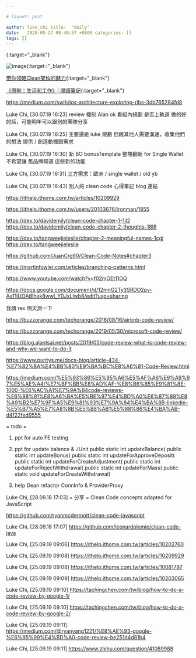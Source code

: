 ```yaml
---

# layout: post

author: luke_chi title:  "daily"
date:   2020-05-27 00:40:57 +0800 categories: []
tags: []
---
```


[](){:target="_blank"}

![image](){:target="_blank"}

[带你领略Clean架构的魅力](http://crazysunj.com/2017/09/25/%E5%B8%A6%E4%BD%A0%E9%A2%86%E7%95%A5Clean%E6%9E%B6%E6%9E%84%E7%9A%84%E9%AD%85%E5%8A%9B/){:target="_blank"}

[《原則：生活和工作》| 閱讀筆記](https://medium.com/%E6%89%8B%E5%AF%AB%E7%AD%86%E8%A8%98/principles-life-and-work-53f105349afd){:target="_blank"}

https://medium.com/swlh/ios-architecture-exploring-ribs-3db765284fd8

Luke Chi, [30.07.19 16:23]
review 機制 Alan ok 看組內規劃 是否上軌道 做的好的話，可能明年可以跟別的團隊分享

Luke Chi, [30.07.19 16:25]
主要還是 luke 規劃 但跟其他人需要溝通，收集他們的想法 提供 / 創造動機跟需求

Luke Chi, [30.07.19 16:30]
新 BO bonusTemplate 整塊翻新 for Single Wallet 不希望讓 舊品牌知道 這些新的功能

Luke Chi, [30.07.19 16:31]
三方需求：歐洲 / single wallet / old yb

Luke Chi, [30.07.19 16:43]
別人的 clean code 心得筆記 blog 連結

https://ithelp.ithome.com.tw/articles/10209929

https://ithelp.ithome.com.tw/users/20103676/ironman/1855

https://dev.to/davidemily/clean-code-chapter-1-1jl2
https://dev.to/davidemily/clean-code-chapter-2-thoughts-18l8

https://dev.to/tangweejieleslie/chapter-2-meaningful-names-1cgj
https://dev.to/tangweejieleslie

https://github.com/JuanCrg90/Clean-Code-Notes#chapter3

https://martinfowler.com/articles/branching-patterns.html

https://www.youtube.com/watch?v=f02mOEt11OQ

https://docs.google.com/document/d/12mnG2Ty3SRDO2pv-Aa11lUOAtEhek8wwl_Y0JxLlwb8/edit?usp=sharing

我請 rex 明天測一下

https://buzzorange.com/techorange/2016/08/16/airbnb-code-review/

https://buzzorange.com/techorange/2019/05/30/microsoft-code-review/

https://blog.alantsai.net/posts/2019/05/code-review-what-is-code-review-and-why-we-want-to-do-it

https://www.puritys.me/docs-blog/article-434-%E7%82%BA%E4%BB%80%E9%BA%BC%E8%A6%81-Code-Review.html

https://medium.com/%E5%93%86%E5%95%A6%E5%AF%A6%E9%A9%97%E5%AE%A4/%E7%BF%BB%E8%AD%AF-%E8%B6%85%E9%81%8E-1000-%E6%AC%A1%E7%9A%84code-reviews-%E6%88%91%E8%A6%BA%E5%BE%97%E4%BD%A0%E6%87%89%E8%A9%B2%E7%9F%A5%E9%81%93%E7%9A%84%E4%BA%8B-linkedin-%E5%B7%A5%E7%A8%8B%E5%B8%AB%E5%88%86%E4%BA%AB-d4f22fed9555

= todo =

1. ppt for auto FE testing

2. ppt for update balance & JUnit public static int updateBalance(
   public static int updateBonus(
   public static int updateForApproveDeposit(
   public static int updateForCreateAdjustment(
   public static int updateForRejectWithdrawal(
   public static int updateForMass(
   public static void updateForCreateWithdrawal(

3. help Dean refactor ConnInfo & ProviderProxy

Luke Chi, [28.09.18 17:03]
= 分享 = Clean Code concepts adapted for JavaScript

https://github.com/ryanmcdermott/clean-code-javascript

Luke Chi, [28.09.18 17:07]
https://github.com/leonardolemie/clean-code-java

Luke Chi, [25.09.19 09:06]
https://ithelp.ithome.com.tw/articles/10202760

Luke Chi, [25.09.19 09:08]
https://ithelp.ithome.com.tw/articles/10209929

Luke Chi, [25.09.19 09:08]
https://ithelp.ithome.com.tw/articles/10081797

Luke Chi, [25.09.19 09:09]
https://ithelp.ithome.com.tw/articles/10203065

Luke Chi, [25.09.19 09:10]
https://tachingchen.com/tw/blog/how-to-do-a-code-review-by-google-1/

Luke Chi, [25.09.19 09:10]
https://tachingchen.com/tw/blog/how-to-do-a-code-review-by-google-2/

Luke Chi, [25.09.19 09:11]
https://medium.com/@ryanyang1221/%E8%AE%93-google-%E6%95%99%E4%BD%A0-code-review-be251d4d81b4

Luke Chi, [25.09.19 09:11]
https://www.zhihu.com/question/41089988

